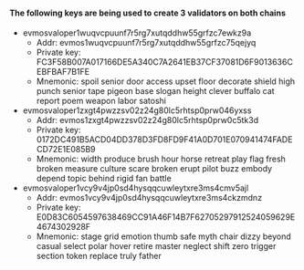 #### The following keys are being used to create 3 validators on both chains

- evmosvaloper1wuqvcpuunf7r5rg7xutqddhw55grfzc7ewkz9a
    + Addr: evmos1wuqvcpuunf7r5rg7xutqddhw55grfzc75qejyq
    + Private key: FC3F58B007A017166DE5A340C7A2641EB37CF37081D6F9013636CEBFBAF7B1FE
    + Mnemonic: spoil senior door access upset floor decorate shield high punch senior tape pigeon base slogan height clever buffalo cat report poem weapon labor satoshi
- evmosvaloper1zxgt4pwzzsv02z24g80lc5rhtsp0prw046yxss
    + Addr: evmos1zxgt4pwzzsv02z24g80lc5rhtsp0prw0c5tk3d
    + Private key: 0172DC491B5ACD04DD378D3FD8FD9F41A0D701E070941474FADECD72E1E085B9
    + Mnemonic: width produce brush hour horse retreat play flag fresh broken measure culture scare broken erupt pilot buzz embody depend topic behind rigid fan battle
- evmosvaloper1vcy9v4jp0sd4hysqqcuwleytxre3ms4cmv5ajl
    + Addr: evmos1vcy9v4jp0sd4hysqqcuwleytxre3ms4ckzmdnz
    + Private key: E0D83C6054597638469CC91A46F14B7F62705297912524059629E4674302928F
    + Mnemonic: stage grid emotion thumb safe myth chair dizzy beyond casual select polar hover retire master neglect shift zero trigger section token replace truly father